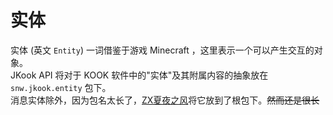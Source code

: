 # 实体

实体 (英文 `Entity`) 一词借鉴于游戏 Minecraft ，这里表示一个可以产生交互的对象。  
JKook API 将对于 KOOK 软件中的"实体"及其附属内容的抽象放在 `snw.jkook.entity` 包下。  
消息实体除外，因为包名太长了，[ZX夏夜之风](https://github.com/SNWCreations)将它放到了根包下。~~然而还是很长~~ 

